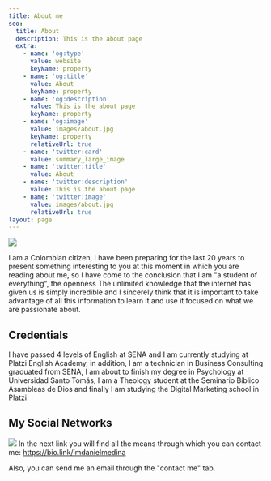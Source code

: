 ```yaml
---
title: About me
seo:
  title: About
  description: This is the about page
  extra:
    - name: 'og:type'
      value: website
      keyName: property
    - name: 'og:title'
      value: About
      keyName: property
    - name: 'og:description'
      value: This is the about page
      keyName: property
    - name: 'og:image'
      value: images/about.jpg
      keyName: property
      relativeUrl: true
    - name: 'twitter:card'
      value: summary_large_image
    - name: 'twitter:title'
      value: About
    - name: 'twitter:description'
      value: This is the about page
    - name: 'twitter:image'
      value: images/about.jpg
      relativeUrl: true
layout: page
---
```

![](/images/tel-74ad7d17.jpg)

I am a Colombian citizen, I have been preparing for the last 20 years to present something interesting to you at this moment in which you are reading about me, so I have come to the conclusion that I am "a student of everything", the openness The unlimited knowledge that the internet has given us is simply incredible and I sincerely think that it is important to take advantage of all this information to learn it and use it focused on what we are passionate about.

## Credentials

I have passed 4 levels of English at SENA and I am currently studying at Platzi English Academy, in addition, I am a technician in Business Consulting graduated from SENA, I am about to finish my degree in Psychology at Universidad Santo Tomás, I am a Theology student at the Seminario Bíblico Asambleas de Dios and finally I am studying the Digital Marketing school in Platzi

## My Social Networks
![](/images/tel-74ad7d17.jpg)
In the next link you will find all the means through which you can contact me: https://bio.link/imdanielmedina

Also, you can send me an email through the "contact me" tab.
